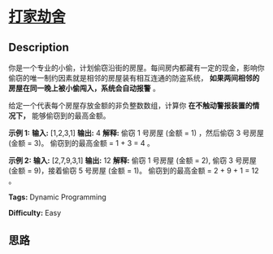 # [打家劫舍][title]

## Description

你是一个专业的小偷，计划偷窃沿街的房屋。每间房内都藏有一定的现金，影响你偷窃的唯一制约因素就是相邻的房屋装有相互连通的防盗系统，
**如果两间相邻的房屋在同一晚上被小偷闯入，系统会自动报警** 。

给定一个代表每个房屋存放金额的非负整数数组，计算你 **在不触动警报装置的情况下，** 能够偷窃到的最高金额。

**示例 1:**
            **输入:** [1,2,3,1]    **输出:** 4    **解释:** 偷窃 1 号房屋 (金额 = 1) ，然后偷窃 3 号房屋 (金额 = 3)。         偷窃到的最高金额 = 1 + 3 = 4 。

**示例 2:**
            **输入:** [2,7,9,3,1]    **输出:** 12    **解释:** 偷窃 1 号房屋 (金额 = 2), 偷窃 3 号房屋 (金额 = 9)，接着偷窃 5 号房屋 (金额 = 1)。         偷窃到的最高金额 = 2 + 9 + 1 = 12 。    


**Tags:** Dynamic Programming

**Difficulty:** Easy

## 思路

[title]: https://leetcode-cn.com/problems/house-robber
